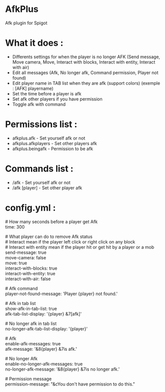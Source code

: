 # AfkPlus
Afk plugin for Spigot

# What it does :
 - Differents settings for when the player is no longer AFK (Send message, Move camera, Move, Interact with blocks, Interact with entity, Interact with air)
 - Edit all messages (Afk, No longer afk, Command permission, Player not found)
 - Edit player name in TAB list when they are afk (support colors) (exemple : [AFK] playername)
 - Set the time before a player is afk
 - Set afk other players if you have permission
 - Toggle afk with command

# Permissions list :
 - afkplus.afk - Set yourself afk or not
 - afkplus.afkplayers - Set other players afk
 - afkplus.beingafk - Permission to be afk

# Commands list :
 - /afk - Set yourself afk or not
 - /afk [player] - Set other player afk

# config.yml :  
\# How many seconds before a player get Afk  
time: 300  

\# What player can do to remove Afk status  
\# Interact mean if the player left click or right click on any block  
\# Interact with entity mean if the player hit or get hit by a player or a mob  
send-message: true  
move-camera: false  
move: true  
interact-with-blocks: true  
interact-with-entity: true  
interact-with-air: false  

\# Afk command  
player-not-found-message: 'Player {player} not found.'  

\# Afk in tab list  
show-afk-in-tab-list: true  
afk-tab-list-display: '{player} &7[afk]'  

\# No longer afk in tab list  
no-longer-afk-tab-list-display: '{player}'  

\# Afk  
enable-afk-messages: true  
afk-message: '&8{player} &7is afk.'  

\# No longer Afk  
enable-no-longer-afk-messages: true  
no-longer-afk-message: '&8{player} &7is no longer afk.'  

\# Permission message  
permission-message: "&cYou don't have permission to do this."  
